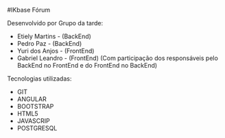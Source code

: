 #IKbase Fórum

Desenvolvido por Grupo da tarde: 

- Etiely Martins - (BackEnd)
- Pedro Paz - (BackEnd)
- Yuri dos Anjos - (FrontEnd)
- Gabriel Leandro - (FrontEnd)
(Com participação dos responsáveis pelo BackEnd no FrontEnd e do FrontEnd no BackEnd)

Tecnologias utilizadas:

- GIT
- ANGULAR
- BOOTSTRAP
- HTML5
- JAVASCRIP
- POSTGRESQL

